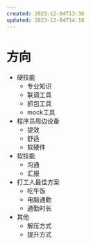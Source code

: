 ```yaml
---
created: 2023-12-04T13:36
updated: 2023-12-04T14:18
---
```

# 方向
- 硬技能
	- 专业知识
	- 联调工具
	- 抓包工具
	- mock工具
- 程序员周边设备
	- 提效
	- 舒适
	- 软硬件
- 软技能
	- 沟通
	- 汇报
- 打工人最佳方案
	- 吃午饭
	- 电脑通勤
	- 通勤时长
- 其他
	- 解压方式
	- 提升方式